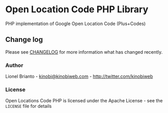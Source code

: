 # Open Location Code PHP Library

PHP implementation of Google Open Location Code (Plus+Codes)

## Change log
Please see [CHANGELOG](CHANGELOG.md) for more information what has changed recently.

### Author
Lionel Brianto - <kinobi@kinobiweb.com> - <http://twitter.com/kinobiweb>

### License
Open Locations Code PHP is licensed under the Apache License - see the `LICENSE` file for details
